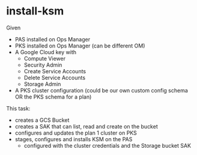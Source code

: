 # install-ksm

Given
* PAS installed on Ops Manager
* PKS installed on Ops Manager (can be different OM)
* A Google Cloud key with
  * Compute Viewer
  * Security Admin
  * Create Service Accounts
  * Delete Service Accounts
  * Storage Admin
* A PKS cluster configuration (could be our own custom config schema OR the PKS schema for a plan)

This task:
  * creates a GCS Bucket
  * creates a SAK that can list, read and create on the bucket
  * configures and updates the plan 1 cluster on PKS
  * stages, configures and installs KSM on the PAS
    * configured with the cluster credentials and the Storage bucket SAK
